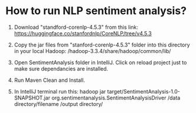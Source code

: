 # How to run NLP sentiment analysis?
1. Download "standford-corenlp-4.5.3" from this link:
https://huggingface.co/stanfordnlp/CoreNLP/tree/v4.5.3
2. Copy the jar files from "stanford-corenlp-4.5.3" folder into this directory in your local Hadoop:
/hadoop-3.3.4/share/hadoop/common/lib/

3. Open SentimentAnalysis folder in IntelliJ. Click on reload project just to make sure dependancies are installed.
4. Run Maven Clean and Install.
5. In IntelliJ terminal run this:
hadoop jar target/SentimentAnalysis-1.0-SNAPSHOT.jar org.sentimentanalysis.SentimentAnalysisDriver /data directory/filename /output directory/              